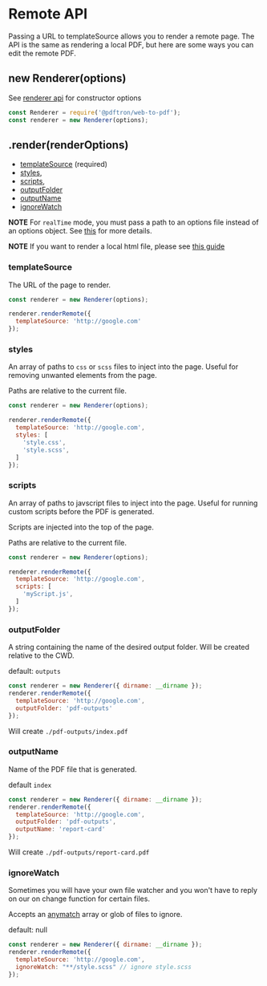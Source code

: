 # Remote API

Passing a URL to templateSource allows you to render a remote page. The API is the same as rendering a local PDF, but here are some ways you can edit the remote PDF.

## new Renderer(options)
See [renderer api](./api.md#new-rendereroptions) for constructor options

```js
const Renderer = require('@pdftron/web-to-pdf');
const renderer = new Renderer(options);
```

## .render(renderOptions)
- [templateSource](#templateSource) (required)
- [styles](#styles),
- [scripts](#scripts),
- [outputFolder](#outputfolder)
- [outputName](#outputname)
- [ignoreWatch](#ignorewatch)

**NOTE** For `realTime` mode, you must pass a path to an options file instead of an options object. See [this](./real-time.md) for more details.

**NOTE** If you want to render a local html file, please see [this guide](./api.md)

### templateSource
The URL of the page to render. 

```js
const renderer = new Renderer(options);

renderer.renderRemote({
  templateSource: 'http://google.com'
});
```

### styles
An array of paths to `css` or `scss` files to inject into the page. Useful for removing unwanted elements from the page.

Paths are relative to the current file.

```js
const renderer = new Renderer(options);

renderer.renderRemote({
  templateSource: 'http://google.com',
  styles: [
    'style.css',
    'style.scss',
  ]
});
```

### scripts
An array of paths to javscript files to inject into the page. Useful for running custom scripts before the PDF is generated.

Scripts are injected into the top of the page.

Paths are relative to the current file.

```js
const renderer = new Renderer(options);

renderer.renderRemote({
  templateSource: 'http://google.com',
  scripts: [
    'myScript.js',
  ]
});
```

### outputFolder
A string containing the name of the desired output folder. Will be created relative to the CWD.

default: `outputs`

```js
const renderer = new Renderer({ dirname: __dirname });
renderer.renderRemote({
  templateSource: 'http://google.com',
  outputFolder: 'pdf-outputs'
});
```

Will create `./pdf-outputs/index.pdf`

### outputName
Name of the PDF file that is generated.

default `index`

```js
const renderer = new Renderer({ dirname: __dirname });
renderer.renderRemote({
  templateSource: 'http://google.com',
  outputFolder: 'pdf-outputs',
  outputName: 'report-card'
});
```

Will create `./pdf-outputs/report-card.pdf`

### ignoreWatch
Sometimes you will have your own file watcher and you won't have to reply on our on change function for certain files.

Accepts an [anymatch](https://www.npmjs.com/package/anymatch) array or glob of files to ignore.

default: null

```js
const renderer = new Renderer({ dirname: __dirname });
renderer.renderRemote({
  templateSource: 'http://google.com',
  ignoreWatch: "**/style.scss" // ignore style.scss
});
```



